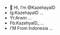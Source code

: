 - 👋 Hi, I’m @KazehayaID
- Ig:KazehayaID ...
- Yt:Arwin ...
- Fb:KazehyaID_ ...
- I'M From Indonesia  ...

<!---
KazehayaID/KazehayaID is a ✨ special ✨ repository because its `README.md` (this file) appears on your GitHub profile.
You can click the Preview link to take a look at your changes.
--->
